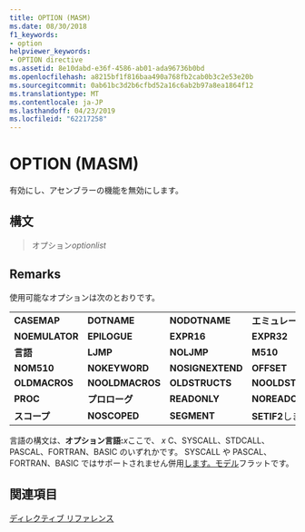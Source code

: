 ```yaml
---
title: OPTION (MASM)
ms.date: 08/30/2018
f1_keywords:
- option
helpviewer_keywords:
- OPTION directive
ms.assetid: 8e10dabd-e36f-4586-ab01-ada96736b0bd
ms.openlocfilehash: a8215bf1f816baa490a768fb2cab0b3c2e53e20b
ms.sourcegitcommit: 0ab61bc3d2b6cfbd52a16c6ab2b97a8ea1864f12
ms.translationtype: MT
ms.contentlocale: ja-JP
ms.lasthandoff: 04/23/2019
ms.locfileid: "62217258"
---
```

# <a name="option-masm"></a>OPTION (MASM)

有効にし、アセンブラーの機能を無効にします。

## <a name="syntax"></a>構文

> オプション*optionlist*

## <a name="remarks"></a>Remarks

使用可能なオプションは次のとおりです。

|||||
|-|-|-|-|
|**CASEMAP**|**DOTNAME**|**NODOTNAME**|**エミュレーター**|
|**NOEMULATOR**|**EPILOGUE**|**EXPR16**|**EXPR32**|
|**言語**|**LJMP**|**NOLJMP**|**M510**|
|**NOM510**|**NOKEYWORD**|**NOSIGNEXTEND**|**OFFSET**|
|**OLDMACROS**|**NOOLDMACROS**|**OLDSTRUCTS**|**NOOLDSTRUCTS**|
|**PROC**|**プロローグ**|**READONLY**|**NOREADONLY**|
|**スコープ**|**NOSCOPED**|**SEGMENT**|**SETIF2**します。|

言語の構文は、**オプション言語:**<em>x</em>ここで、 *x* C、SYSCALL、STDCALL、PASCAL、FORTRAN、BASIC のいずれかです。  SYSCALL や PASCAL、FORTRAN、BASIC ではサポートされません併用[します。モデル](../../assembler/masm/dot-model.md)フラットです。

## <a name="see-also"></a>関連項目

[ディレクティブ リファレンス](../../assembler/masm/directives-reference.md)<br/>